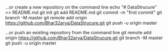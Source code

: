 …or create a new repository on the command line
echo "# DataStrucure" >> README.md
git init
git add README.md
git commit -m "first commit"
git branch -M master
git remote add origin https://github.com/Bhar32arya/DataStrucure.git
git push -u origin master


…or push an existing repository from the command line
git remote add origin https://github.com/Bhar32arya/DataStrucure.git
git branch -M master
git push -u origin master
